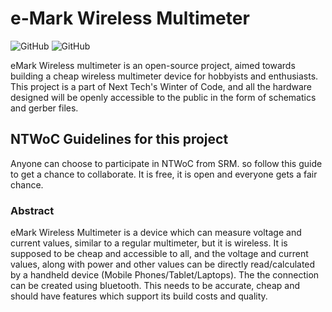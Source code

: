 # e-Mark Wireless Multimeter

![GitHub](https://img.shields.io/badge/NTWoC-2018-blue.svg) ![GitHub](https://img.shields.io/github/license/mashape/apistatus.svg)

eMark Wireless multimeter is an open-source project, aimed towards building a cheap wireless multimeter device for hobbyists and enthusiasts. This project is a part of Next Tech's Winter of Code, and all the hardware designed will be openly accessible to the public in the form of schematics and gerber files.

## NTWoC Guidelines for this project

Anyone can choose to participate in NTWoC from SRM. so follow this guide to get a chance to collaborate. It is free, it is open and everyone gets a fair chance.

### Abstract

eMark Wireless Multimeter is a device which can measure voltage and current values, similar to a regular multimeter, but it is wireless. It is supposed to be cheap and accessible to all, and the voltage and current values, along with power and other values can be directly read/calculated by a handheld device (Mobile Phones/Tablet/Laptops). The the connection can be created using bluetooth. This needs to be accurate, cheap and should have features which support its build costs and quality.


